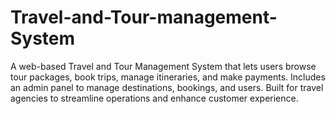 # Travel-and-Tour-management-System
A web-based Travel and Tour Management System that lets users browse tour packages, book trips, manage itineraries, and make payments. Includes an admin panel to manage destinations, bookings, and users. Built for travel agencies to streamline operations and enhance customer experience.
